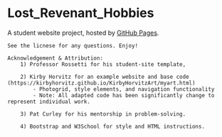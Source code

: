 # Lost_Revenant_Hobbies

A student website project, hosted by [GitHub Pages](https://pages.github.com/).
```
See the licnese for any questions. Enjoy!

Acknowledgement & Attribution:
    1) Professor Rossetti for his student-site template,

    2) Kirby Horvitz for an example website and base code (https://kirbyhorvitz.github.io/KirbyHorvitzArt/myart.html)
        - Photogrid, style elements, and navigation functionality
        - Note: All adapted code has been significantly change to represent individual work.

    3) Pat Curley for his mentorship in problem-solving.

    4) Bootstrap and W3School for style and HTML instructions.